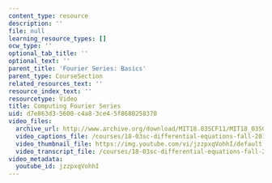 ```yaml
---
content_type: resource
description: ''
file: null
learning_resource_types: []
ocw_type: ''
optional_tab_title: ''
optional_text: ''
parent_title: 'Fourier Series: Basics'
parent_type: CourseSection
related_resources_text: ''
resource_index_text: ''
resourcetype: Video
title: Computing Fourier Series
uid: d7e863d3-5600-c4a8-3ce4-5f8680258370
video_files:
  archive_url: http://www.archive.org/download/MIT18.03SCF11/MIT18_03SC_110726_D4_300k.mp4
  video_captions_file: /courses/18-03sc-differential-equations-fall-2011/007726026b91550caa9d64bee4f85f5b_jzzpxqVohhI.vtt
  video_thumbnail_file: https://img.youtube.com/vi/jzzpxqVohhI/default.jpg
  video_transcript_file: /courses/18-03sc-differential-equations-fall-2011/a342e6d8973c8d20684bd346b8713eff_jzzpxqVohhI.pdf
video_metadata:
  youtube_id: jzzpxqVohhI
---
```

